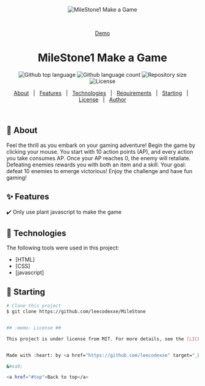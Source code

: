 <div align="center" id="top"> 
  <img src="./.github/app.gif" alt="MileStone1 Make a Game" />

  &#xa0;

   <a href="https://milestone111.netlify.app/">Demo</a>
</div>

<h1 align="center">MileStone1 Make a Game</h1>

<p align="center">
  <img alt="Github top language" src="https://img.shields.io/github/languages/top/{{YOUR_GITHUB_USERNAME}}/milestone1-make-a-game?color=56BEB8">

  <img alt="Github language count" src="https://img.shields.io/github/languages/count/{{YOUR_GITHUB_USERNAME}}/milestone1-make-a-game?color=56BEB8">

  <img alt="Repository size" src="https://img.shields.io/github/repo-size/{{YOUR_GITHUB_USERNAME}}/milestone1-make-a-game?color=56BEB8">

  <img alt="License" src="https://img.shields.io/github/license/{{YOUR_GITHUB_USERNAME}}/milestone1-make-a-game?color=56BEB8">

  <!-- <img alt="Github issues" src="https://img.shields.io/github/issues/{{YOUR_GITHUB_USERNAME}}/milestone1-make-a-game?color=56BEB8" /> -->

  <!-- <img alt="Github forks" src="https://img.shields.io/github/forks/{{YOUR_GITHUB_USERNAME}}/milestone1-make-a-game?color=56BEB8" /> -->

  <!-- <img alt="Github stars" src="https://img.shields.io/github/stars/{{YOUR_GITHUB_USERNAME}}/milestone1-make-a-game?color=56BEB8" /> -->
</p>

<!-- Status -->

<!-- <h4 align="center"> 
	🚧  MileStone1 Make a Game 🚀 Under construction...  🚧
</h4> 

<hr> -->

<p align="center">
  <a href="#dart-about">About</a> &#xa0; | &#xa0; 
  <a href="#sparkles-features">Features</a> &#xa0; | &#xa0;
  <a href="#rocket-technologies">Technologies</a> &#xa0; | &#xa0;
  <a href="#white_check_mark-requirements">Requirements</a> &#xa0; | &#xa0;
  <a href="#checkered_flag-starting">Starting</a> &#xa0; | &#xa0;
  <a href="#memo-license">License</a> &#xa0; | &#xa0;
  <a href="https://github.com/{{YOUR_GITHUB_USERNAME}}" target="_blank">Author</a>
</p>

<br>

## :dart: About ##

Feel the thrill as you embark on your gaming adventure! Begin the game by clicking your mouse. You start with 10 action points (AP), and every action you take consumes AP. Once your AP reaches 0, the enemy will retaliate. Defeating enemies rewards you with both an item and a skill. Your goal: defeat 10 enemies to emerge victorious! Enjoy the challenge and have fun gaming!

## :sparkles: Features ##

:heavy_check_mark: Only use plant javascript to make the game

## :rocket: Technologies ##

The following tools were used in this project:

- [HTML]
- [CSS]
- [javascript]

## :checkered_flag: Starting ##

```bash
# Clone this project
$ git clone https://github.com/leecodexxe/MileStone


## :memo: License ##

This project is under license from MIT. For more details, see the [LICENSE](LICENSE.md) file.


Made with :heart: by <a href="https://github.com/leecodexxe" target="_blank">Liqiuzhi Yang</a>

&#xa0;

<a href="#top">Back to top</a>
